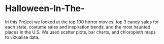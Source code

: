 # Halloween-In-The-
In this Project we looked at the top 100 horror movies, top 3 candy sales for each state, costume sales and inspiration trends, and the most haunted places in the U.S.
We used scatter plots, bar charts, and chloropleth maps to vizualise data.
